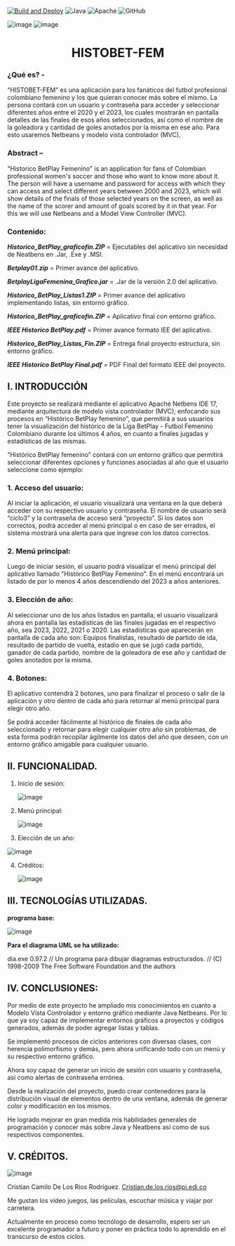 [![Build and Deploy](https://github.com/kratostaine/spring-authorization-server/actions/workflows/continuous-integration-workflow.yml/badge.svg)](https://github.com/kratostaine/spring-authorization-server/actions/workflows/continuous-integration-workflow.yml)
![Java](https://img.shields.io/badge/java-%23ED8B00.svg?style=for-the-badge&logo=openjdk&logoColor=white)
	![Apache](https://img.shields.io/badge/apache-%23D42029.svg?style=for-the-badge&logo=apache&logoColor=white)
![GitHub](https://img.shields.io/badge/github-%23121011.svg?style=for-the-badge&logo=github&logoColor=white)


![image](https://github.com/Camilorod94/Proyecto-HISTOBET-FEM/assets/141589217/1f612e16-c696-4498-bba1-602f75778812)
![image](https://github.com/Camilorod94/Proyecto-HISTOBET-FEM/assets/141589217/49264ce4-2a4e-4b3c-a3a4-e57fc6a0a05b) 


<h1 align="center"> HISTOBET-FEM </h1>



### ¿Qué es? -
“HISTOBET-FEM” es una aplicación para los fanáticos del futbol profesional colombiano femenino y los que quieran conocer más sobre el mismo. La persona contará con un usuario y contraseña para acceder y seleccionar diferentes años entre el 2020 y el 2023, los cuales mostrarán en pantalla detalles de las finales de esos años seleccionados, así como el nombre de la goleadora y cantidad de goles anotados por la misma en ese año. Para esto usaremos Netbeans y modelo vista controlador (MVC). 


### Abstract –
"Historico BetPlay Femenino" is an application for fans of Colombian professional women's soccer and those who want to know more about it. The person will have a username and password for access with which they can access and select different years between 2000 and 2023, which will show details of the finals of those selected years on the screen, as well as the name of the scorer and amount of goals scored by it in that year. For this we will use Netbeans and a Model View Controller (MVC).


### Contenido: 
**_Historico_BetPlay_graficofin.ZIP_** = Ejecutables del aplicativo sin necesidad de Neatbens en .Jar, .Exe y .MSI.

**_Betplay01.zip_** = Primer avance del aplicativo. 

**_BetplayLigaFemenina_Grafico.jar_** = .Jar de la versión 2.0 del aplicativo. 

**_Historico_BetPlay_Listas1.ZIP_** = Primer avance del aplicativo implementando listas, sin entorno gráfico. 

**_Historico_BetPlay_graficofin.ZIP_** = Aplicativo final con entorno gráfico. 

**_IEEE Historico BetPlay.pdf_** = Primer avance formato IEE del aplicativo. 

**_Historico_BetPlay_Listas_Fin.ZIP_** = Entrega final proyecto estructura, sin entorno gráfico. 

**_IEEE Historico BetPlay Final.pdf_** = PDF Final del formato IEEE del proyecto.



## I.	INTRODUCCIÓN
Este proyecto se realizará mediante el aplicativo Apache Netbens IDE 17, mediante arquitectura de modelo vista controlador (MVC), enfocando sus procesos en “Histórico BetPlay femenino”, que permitirá a sus usuarios tener la visualización del histórico de la Liga BetPlay - Futbol Femenino Colombiano durante los últimos 4 años, en cuanto a finales jugadas y estadísticas de las mismas. 


“Histórico BetPlay femenino” contará con un entorno gráfico que permitirá seleccionar diferentes opciones y funciones asociadas al año que el usuario seleccione como ejemplo: 

### 1. Acceso del usuario: 
Al iniciar la aplicación, el usuario visualizará una ventana en la que deberá acceder con su respectivo usuario y contraseña. El nombre de usuario será “ciclo3” y la contraseña de acceso será “proyecto”. Si los datos son correctos, podrá acceder al menú principal o en caso de ser errados, el sistema mostrará una alerta para que ingrese con los datos correctos. 

### 2. Menú principal: 
Luego de iniciar sesión, el usuario podrá visualizar el menú principal del aplicativo llamado "Histórico BetPlay Femenino". En el menú encontrará un listado de por lo menos 4 años descendiendo del 2023 a años anteriores.

### 3. Elección de año:
Al seleccionar uno de los años listados en pantalla, el usuario visualizará ahora en pantalla las estadísticas de las finales jugadas en el respectivo año, sea 2023, 2022, 2021 o 2020. Las estadísticas que aparecerán en pantalla de cada año son: Equipos finalistas, resultado de partido de ida, resultado de partido de vuelta, estadio en que se jugó cada partido, ganador de cada partido, nombre de la goleadora de ese año y cantidad de goles anotados por la misma. 

### 4. Botones: 
El aplicativo contendrá 2 botones, uno para finalizar el proceso o salir de la aplicación y otro dentro de cada año para retornar al menú principal para elegir otro año. 

Se podrá acceder fácilmente al histórico de finales de cada año seleccionado y retornar para elegir cualquier otro año sin problemas, de esta forma podrán recopilar ágilmente los datos del año que deseen, con un entorno gráfico amigable para cualquier usuario. 

## II. FUNCIONALIDAD.

1. Inicio de sesión:
   

   ![image](https://github.com/Camilorod94/Proyecto-HISTOBET-FEM/assets/141589217/fa859bd1-899a-4ab2-96cb-f85911a6772c)


3. Menú principal:
   
     ![image](https://github.com/Camilorod94/Proyecto-HISTOBET-FEM/assets/141589217/355060ac-835c-40b5-92e9-14a645cbc938)


4. Elección de un año:

  ![image](https://github.com/Camilorod94/Proyecto-HISTOBET-FEM/assets/141589217/e3957540-e2f4-4322-b806-5eca7057f091)


4. Créditos:
   
     ![image](https://github.com/Camilorod94/Proyecto-HISTOBET-FEM/assets/141589217/d44cd4af-ce7c-43a0-8c04-3e138e1bbc2f)

## III.	TECNOLOGÍAS UTILIZADAS.

**programa base:**

![image](https://github.com/Camilorod94/Proyecto-HISTOBET-FEM/assets/141589217/6a7ba4d8-a62b-4585-a8df-e4adb9810e71)

**Para el diagrama UML se ha utilizado:**

dia.exe 0.97.2 // Un programa para dibujar diagramas estructurados. // (C) 1998-2009 The Free Software Foundation and the authors

## IV. CONCLUSIONES:

Por medio de este proyecto he ampliado mis conocimientos en cuanto a Modelo Vista Controlador y entorno gráfico mediante Java Netbeans. Por lo que ya soy capaz de implementar entornos gráficos a proyectos y códigos generados, además de poder agregar listas y tablas.

Se implementó procesos de ciclos anteriores con diversas clases, con herencia polimorfismo y demás, pero ahora unificando todo con un menú y su respectivo entorno gráfico. 

Ahora soy capaz de generar un inicio de sesión con usuario y contraseña, así como alertas de contraseña errónea. 

Desde la realización del proyecto, puedo crear contenedores para la distribución visual de elementos dentro de una ventana, además de generar color y modificación en los mismos. 

He logrado mejorar en gran medida mis habilidades generales de programación y conocer más sobre Java y Neatbens así como de sus respectivos componentes.



## V.	CRÉDITOS.

![image](https://github.com/Camilorod94/Proyecto-HISTOBET-FEM/assets/141589217/4e120e49-5107-469a-8649-110b97cd584d)
 

Cristian Camilo De Los Rios Rodríguez. 
Cristian.de.los.rios@pi.edi.co

Me gustan los video juegos, las películas, escuchar música y viajar por carretera. 

Actualmente en proceso como tecnólogo de desarrollo, espero ser un excelente programador a futuro y poner en práctica todo lo aprendido en el transcurso de estos ciclos. 

